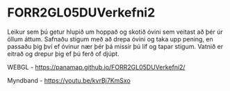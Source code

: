 # FORR2GL05DUVerkefni2

Leikur sem þú getur hlupið um hoppað og skotið óvini sem veitast að þér úr öllum áttum. Safnaðu stigum með að drepa óvini og taka upp pening, en passaðu þig því ef óvinur nær þér þá missir þú líf og tapar stigum. Vatnið er eitrað og drepur þig ef þú ferð of djúpt.

WEBGL - https://panamap.github.io/FORR2GL05DUVerkefni2/

Myndband - https://youtu.be/kvrBj7KmSxo
